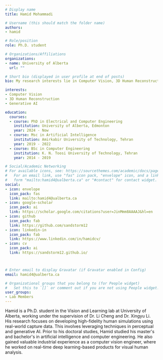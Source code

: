 ```yaml
---
# Display name
title: Hamid Mohammadi

# Username (this should match the folder name)
authors:
- hamid

# Role/position
role: Ph.D. student

# Organizations/Affiliations
organizations:
- name: University of Alberta
  url: ""

# Short bio (displayed in user profile at end of posts)
bio: My research interests lie in Computer Vision, 3D Human Reconstruction, and Generative AI

interests:
- Computer Vision
- 3D Human Reconstruction
- Generative AI

education:
  courses:
  - course: PhD in Electrical and Computer Engineering
    institution: University of Alberta, Edmonton
    year: 2024 - Now
  - course: Msc in Artificial Intelligence
    institution: Amirkabir University of Technology, Tehran
    year: 2019 - 2022
  - course: BSc in Computer Engineering
    institution: K. N. Toosi University of Technology, Tehran
    year: 2014 - 2019

# Social/Academic Networking
# For available icons, see: https://sourcethemes.com/academic/docs/page-builder/#icons
#   For an email link, use "fas" icon pack, "envelope" icon, and a link in the
#   form "mailto:hamid4@ualberta.ca" or "#contact" for contact widget.
social:
- icon: envelope
  icon_pack: fas
  link: mailto:hamid4@ualberta.ca
- icon: google-scholar
  icon_pack: ai
  link: https://scholar.google.com/citations?user=JinMmm8AAAAJ&hl=en
- icon: github
  icon_pack: fab
  link: https://github.com/sandstorm12
- icon: linkedin-in
  icon_pack: fab
  link: https://www.linkedin.com/in/hamidcv/
- icon: cv
  icon_pack: ai
  link: https://sandstorm12.github.io/



# Enter email to display Gravatar (if Gravatar enabled in Config)
email: hamid4@ualberta.ca

# Organizational groups that you belong to (for People widget)
#   Set this to `[]` or comment out if you are not using People widget.
user_groups:
- Lab Members
---
```


Hamid is a Ph.D. student in the Vision and Learning lab at University of Alberta, working under the supervision of Dr. Li Cheng and Dr. Xingyu Li. His research focuses on developing high-fidelity human simulations using real-world capture data. This involves leveraging techniques in perceptual and generative AI. Prior to his doctoral studies, Hamid studied his master's and bachelor's in artificial intelligence and computer engineering. He also gained valuable industrial experience as a computer vision engineer, where he worked on real-time deep learning-based products for visual human analysis.